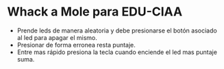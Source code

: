 # Whack a Mole para EDU-CIAA

* Prende leds de manera aleatoria y debe presionarse el botón asociado al led para apagar el mismo. 
* Presionar de forma erronea resta puntaje.
* Entre mas rápido presiona la tecla cuando enciende el led mas puntaje suma.
 
